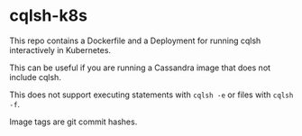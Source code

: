 # cqlsh-k8s
This repo contains a Dockerfile and a Deployment for running cqlsh interactively in Kubernetes.

This can be useful if you are running a Cassandra image that does not include cqlsh.

This does not support executing statements with `cqlsh -e` or files with `cqlsh -f`.

Image tags are git commit hashes.
